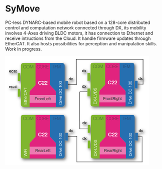 SyMove
===============
PC-less DYNARC-based mobile robot based on a 128-core distributed control and computation network connected through DX, its mobility involves 4-Axes driving BLDC motors, it has connection to Ethernet and receive intructions from the Cloud. It handle firmware updates through EtherCAT. It also hosts possibilities for perception and manipulation skills. Work in progress.

![architecture](/doc/symove_full.png)
